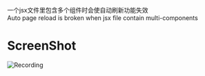 一个jsx文件里包含多个组件时会使自动刷新功能失效  
Auto page reload is broken when jsx file contain multi-components

# ScreenShot

![Recording](https://s3.bmp.ovh/imgs/2021/09/f0490350a25738b6.gif)